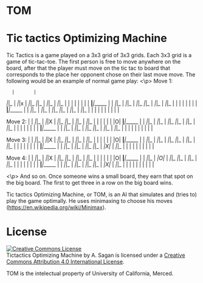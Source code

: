 # TOM
# Tic tactics Optimizing Machine

Tic Tactics is a game played on a 3x3 grid of 3x3 grids.  Each 3x3 grid is a game of tic-tac-toe.  The first person is free to move anywhere on the board, after that the player must move on the tic tac to board that corresponds to the place her opponent chose on their last move move.  The following would be an example of normal game play:
<\p>
Move 1:

      |       |
_|_|_ | _|_|x | _|_|_
_|_|_ | _|_|_ | _|_|_
 | |  |  | |  |  | |
______|_______|______
      |       |
_|_|_ | _|_|_ | _|_|_
_|_|_ | _|_|_ | _|_|_
 | |  |  | |  |  | |
______|_______|______
      |       |
_|_|_ | _|_|_ | _|_|_
_|_|_ | _|_|_ | _|_|_
 | |  |  | |  |  | |
      |       |      
      
      
Move 2:
      |       |
_|_|_ | _|_|X | _|_|_
_|_|_ | _|_|_ | _|_|_
 | |  |  | |  |  |O|
______|_______|______
      |       |
_|_|_ | _|_|_ | _|_|_
_|_|_ | _|_|_ | _|_|_
 | |  |  | |  |  | |
______|_______|______
      |       |
_|_|_ | _|_|_ | _|_|_
_|_|_ | _|_|_ | _|_|_
 | |  |  | |  |  | |
      |       |      
      
Move 3:
      |       |
_|_|_ | _|_|X | _|_|_
_|_|_ | _|_|_ | _|_|_
 | |  |  | |  |  |O|
______|_______|______
      |       |
_|_|_ | _|_|_ | _|_|_
_|_|_ | _|_|_ | _|_|_
 | |  |  | |  |  | |
______|_______|______
      |       |
_|_|_ | _|_|_ | _|_|_
_|_|_ | _|X|_ | _|_|_
 | |  |  | |  |  | |
      |       |      
      
Move 4:
      |       |
_|_|_ | _|_|X | _|_|_
_|_|_ | _|_|_ | _|_|_
 | |  |  | |  |  |O|
______|_______|______
      |       |
_|_|_ | _|O|_ | _|_|_
_|_|_ | _|_|_ | _|_|_
 | |  |  | |  |  | |
______|_______|______
      |       |
_|_|_ | _|_|_ | _|_|_
_|_|_ | _|X|_ | _|_|_
 | |  |  | |  |  | |
      |       |      
      
<\p>
And so on.  Once someone wins a small board, they earn that spot on the big board.  The first to get three in a row on the big board wins.

Tic tactics Optimizing Machine, or TOM, is an AI that simulates and (tries to) play the game optimally.  He uses minimaxing to choose his moves (https://en.wikipedia.org/wiki/Minimax).  

# License

<a rel="license" href="http://creativecommons.org/licenses/by/4.0/"><img alt="Creative Commons License" style="border-width:0" src="https://i.creativecommons.org/l/by/4.0/88x31.png" /></a><br /><span xmlns:dct="http://purl.org/dc/terms/" property="dct:title">Tictactics Optimizing Machine</span> by <span xmlns:cc="http://creativecommons.org/ns#" property="cc:attributionName">A. Sagan</span> is licensed under a <a rel="license" href="http://creativecommons.org/licenses/by/4.0/">Creative Commons Attribution 4.0 International License</a>.

TOM is the intelectual property of University of California, Merced.

